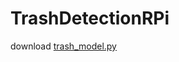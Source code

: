 # TrashDetectionRPi
 
download [trash_model.py](https://drive.google.com/file/d/1yhRrUhWLBXr8aUDddcMkQ3jBuETtf2Pe/view?usp=drive_link)